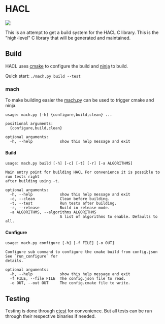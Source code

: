 # HACL

![][Status]

This is an attempt to get a build system for the HACL C library.
This is the "high-level" C library that will be generated and maintained.

## Build
HACL uses [cmake] to configure the build and [ninja] to build.

Quick start: `./mach.py build --test`

### mach
To make building easier the [mach.py] can be used to trigger cmake and ninja.

```
usage: mach.py [-h] {configure,build,clean} ...

positional arguments:
  {configure,build,clean}

optional arguments:
  -h, --help            show this help message and exit
```

#### Build
```
usage: mach.py build [-h] [-c] [-t] [-r] [-a ALGORITHMS]

Main entry point for building HACL For convenience it is possible to run tests right
after building using -t.

optional arguments:
  -h, --help            show this help message and exit
  -c, --clean           Clean before building.
  -t, --test            Run tests after building.
  -r, --release         Build in release mode.
  -a ALGORITHMS, --algorithms ALGORITHMS
                        A list of algorithms to enable. Defaults to all.
```

#### Configure
```
usage: mach.py configure [-h] [-f FILE] [-o OUT]

Configure sub command to configure the cmake build from config.json See `run_configure` for
details.

optional arguments:
  -h, --help            show this help message and exit
  -f FILE, --file FILE  The config.json file to read.
  -o OUT, --out OUT     The config.cmake file to write.
```

## Testing
Testing is done through [ctest] for convenience.
But all tests can be run through their respective binaries if needed.

[cmake]: https://cmake.org/
[ninja]: https://ninja-build.org/
[mach.py]: ./mach.py
[ctest]: https://cmake.org/cmake/help/latest/manual/ctest.1.html
[Status]: https://img.shields.io/badge/status-experimental-red.svg?style=for-the-badge
